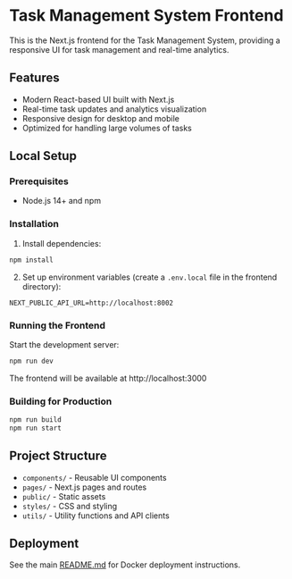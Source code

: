 # Task Management System Frontend

This is the Next.js frontend for the Task Management System, providing a responsive UI for task management and real-time analytics.

## Features

- Modern React-based UI built with Next.js
- Real-time task updates and analytics visualization
- Responsive design for desktop and mobile
- Optimized for handling large volumes of tasks

## Local Setup

### Prerequisites

- Node.js 14+ and npm

### Installation

1. Install dependencies:

```bash
npm install
```

2. Set up environment variables (create a `.env.local` file in the frontend directory):

```
NEXT_PUBLIC_API_URL=http://localhost:8002
```

### Running the Frontend

Start the development server:

```bash
npm run dev
```

The frontend will be available at http://localhost:3000

### Building for Production

```bash
npm run build
npm run start
```

## Project Structure

- `components/` - Reusable UI components
- `pages/` - Next.js pages and routes
- `public/` - Static assets
- `styles/` - CSS and styling
- `utils/` - Utility functions and API clients

## Deployment

See the main [README.md](../README.md) for Docker deployment instructions.
